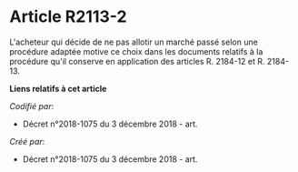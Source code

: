# Article R2113-2

L'acheteur qui décide de ne pas allotir un marché passé selon une procédure adaptée motive ce choix dans les documents
relatifs à la procédure qu'il conserve en application des articles R. 2184-12 et R. 2184-13.

**Liens relatifs à cet article**

_Codifié par_:

  - Décret n°2018-1075 du 3 décembre 2018 - art.

_Créé par_:

  - Décret n°2018-1075 du 3 décembre 2018 - art.
